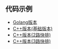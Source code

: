## 代码示例
- [Golang版本](../golang/sort/quicksort.go)
- [C++版本(基础版本)](../c++/sort/quicksort.h)
- [C++版本(2路快排)](../c++/sort/quicksort2ways.h)
- [C++版本(3路快排)](../c++/sort/quicksort3ways.h)
